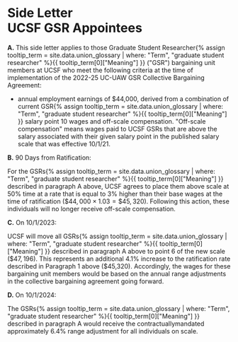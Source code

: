 # Side Letter <br> UCSF GSR Appointees 

<div class="lvl1"><b>A.</b> This side letter applies to those <span class="tooltip">Graduate Student Researcher<span class="tooltip-text">{% assign tooltip_term = site.data.union_glossary | where: "Term", "graduate student researcher" %}{{ tooltip_term[0]["Meaning"] }}</span></span> ("GSR") bargaining unit members at UCSF who meet the following criteria at the time of implementation of the 2022-25 UC-UAW GSR Collective Bargaining Agreement:</div>

- annual employment earnings of \$44,000, derived from a combination of current <span class="tooltip">GSR<span class="tooltip-text">{% assign tooltip_term = site.data.union_glossary | where: "Term", "graduate student researcher" %}{{ tooltip_term[0]["Meaning"] }}</span></span> salary point 10 wages and off-scale compensation. "Off-scale compensation" means wages paid to UCSF GSRs that are above the salary associated with their given salary point in the published salary scale that was effective $10 / 1 / 21$.
<div class="lvl1"><b>B.</b> 90 Days from Ratification:</div>

For the <span class="tooltip">GSRs<span class="tooltip-text">{% assign tooltip_term = site.data.union_glossary | where: "Term", "graduate student researcher" %}{{ tooltip_term[0]["Meaning"] }}</span></span> described in paragraph A above, UCSF agrees to place them above scale at 50% time at a rate that is equal to 3% higher than their base wages at the time of ratification $(\$ 44,000 \times 1.03=\$ 45,320)$. Following this action, these individuals will no longer receive off-scale compensation.
<div class="lvl1"><b>C.</b> On 10/1/2023:</div>

UCSF will move all <span class="tooltip">GSRs<span class="tooltip-text">{% assign tooltip_term = site.data.union_glossary | where: "Term", "graduate student researcher" %}{{ tooltip_term[0]["Meaning"] }}</span></span> described in paragraph A above to point 6 of the new scale $(\$ 47,196)$. This represents an additional 4.1% increase to the ratification rate described in Paragraph 1 above (\$45,320). Accordingly, the wages for these bargaining unit members would be based on the annual range adjustments in the collective bargaining agreement going forward.
<div class="lvl1"><b>D.</b> On 10/1/2024:</div>

The <span class="tooltip">GSRs<span class="tooltip-text">{% assign tooltip_term = site.data.union_glossary | where: "Term", "graduate student researcher" %}{{ tooltip_term[0]["Meaning"] }}</span></span> described in paragraph A would receive the contractuallymandated approximately 6.4% range adjustment for all individuals on scale.

